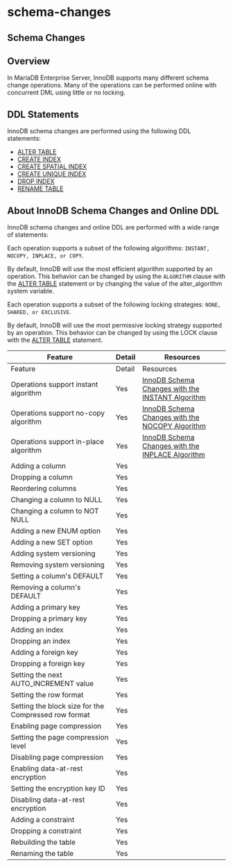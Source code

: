 # schema-changes

## Schema Changes

## Overview

In MariaDB Enterprise Server, InnoDB supports many different schema change operations. Many of the operations can be performed online with concurrent DML using little or no locking.

## DDL Statements

InnoDB schema changes are performed using the following DDL statements:

* [ALTER TABLE](../../../../sql-statements/data-definition/alter/alter-table.md)
* [CREATE INDEX](../../../../sql-statements-and-structure/sql-statements/data-definition/create/create-index.md)
* [CREATE SPATIAL INDEX](../../../../sql-statements-and-structure/sql-statements/data-definition/create/create-index.md)
* [CREATE UNIQUE INDEX](../../../../sql-statements-and-structure/sql-statements/data-definition/create/create-index.md)
* [DROP INDEX](../../../../sql-statements/data-definition/drop/drop-index.md)
* [RENAME TABLE](../../../../sql-statements/data-definition/rename-table.md)

## About InnoDB Schema Changes and Online DDL

InnoDB schema changes and online DDL are performed with a wide range of statements:

Each operation supports a subset of the following algorithms: `INSTANT, NOCOPY, INPLACE, or COPY`.

By default, InnoDB will use the most efficient algorithm supported by an operation. This behavior can be changed by using the `ALGORITHM` clause with the [ALTER TABLE](../../../../sql-statements/data-definition/alter/alter-table.md) statement or by changing the value of the alter\_algorithm system variable.

Each operation supports a subset of the following locking strategies: `NONE, SHARED, or EXCLUSIVE`.

By default, InnoDB will use the most permissive locking strategy supported by an operation. This behavior can be changed by using the LOCK clause with the [ALTER TABLE](../../../../sql-statements/data-definition/alter/alter-table.md) statement.

| Feature                                              | Detail | Resources                                                                                                                                                                                               |
| ---------------------------------------------------- | ------ | ------------------------------------------------------------------------------------------------------------------------------------------------------------------------------------------------------- |
| Feature                                              | Detail | Resources                                                                                                                                                                                               |
| Operations support instant algorithm                 | Yes    | [InnoDB Schema Changes with the INSTANT Algorithm](schema-changes-innodb-schema-changes.md)                                                                                                             |
| Operations support no-copy algorithm                 | Yes    | [InnoDB Schema Changes with the NOCOPY Algorithm](schema-changes-innodb-schema-changes.md)                                                                                                              |
| Operations support in-place algorithm                | Yes    | [InnoDB Schema Changes with the INPLACE Algorithm](https://mariadb.com/kb/en/\[innodb-schema-changes-innodb-schema-changes/#mariadb-enterprise-server-innodb-schema-changes-with-the-inplace-algorithm) |
| Adding a column                                      | Yes    |                                                                                                                                                                                                         |
| Dropping a column                                    | Yes    |                                                                                                                                                                                                         |
| Reordering columns                                   | Yes    |                                                                                                                                                                                                         |
| Changing a column to NULL                            | Yes    |                                                                                                                                                                                                         |
| Changing a column to NOT NULL                        | Yes    |                                                                                                                                                                                                         |
| Adding a new ENUM option                             | Yes    |                                                                                                                                                                                                         |
| Adding a new SET option                              | Yes    |                                                                                                                                                                                                         |
| Adding system versioning                             | Yes    |                                                                                                                                                                                                         |
| Removing system versioning                           | Yes    |                                                                                                                                                                                                         |
| Setting a column's DEFAULT                           | Yes    |                                                                                                                                                                                                         |
| Removing a column's DEFAULT                          | Yes    |                                                                                                                                                                                                         |
| Adding a primary key                                 | Yes    |                                                                                                                                                                                                         |
| Dropping a primary key                               | Yes    |                                                                                                                                                                                                         |
| Adding an index                                      | Yes    |                                                                                                                                                                                                         |
| Dropping an index                                    | Yes    |                                                                                                                                                                                                         |
| Adding a foreign key                                 | Yes    |                                                                                                                                                                                                         |
| Dropping a foreign key                               | Yes    |                                                                                                                                                                                                         |
| Setting the next AUTO\_INCREMENT value               | Yes    |                                                                                                                                                                                                         |
| Setting the row format                               | Yes    |                                                                                                                                                                                                         |
| Setting the block size for the Compressed row format | Yes    |                                                                                                                                                                                                         |
| Enabling page compression                            | Yes    |                                                                                                                                                                                                         |
| Setting the page compression level                   | Yes    |                                                                                                                                                                                                         |
| Disabling page compression                           | Yes    |                                                                                                                                                                                                         |
| Enabling data-at-rest encryption                     | Yes    |                                                                                                                                                                                                         |
| Setting the encryption key ID                        | Yes    |                                                                                                                                                                                                         |
| Disabling data-at-rest encryption                    | Yes    |                                                                                                                                                                                                         |
| Adding a constraint                                  | Yes    |                                                                                                                                                                                                         |
| Dropping a constraint                                | Yes    |                                                                                                                                                                                                         |
| Rebuilding the table                                 | Yes    |                                                                                                                                                                                                         |
| Renaming the table                                   | Yes    |                                                                                                                                                                                                         |
